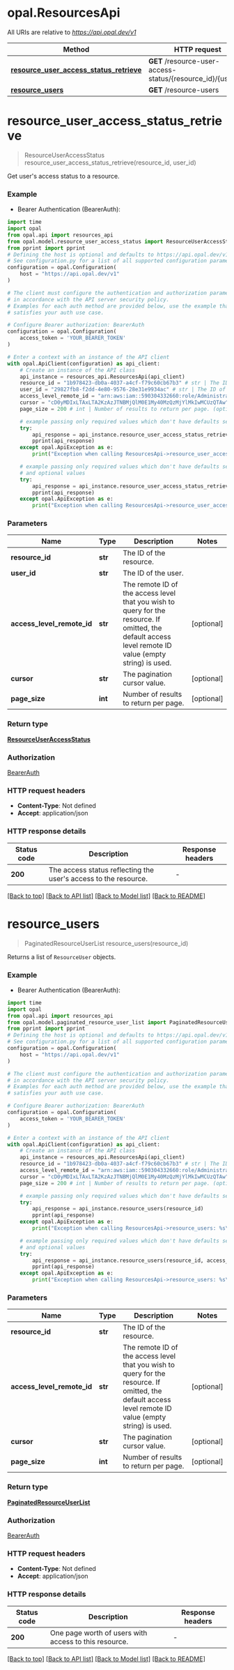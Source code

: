 # opal.ResourcesApi

All URIs are relative to *https://api.opal.dev/v1*

Method | HTTP request | Description
------------- | ------------- | -------------
[**resource_user_access_status_retrieve**](ResourcesApi.md#resource_user_access_status_retrieve) | **GET** /resource-user-access-status/{resource_id}/{user_id} | 
[**resource_users**](ResourcesApi.md#resource_users) | **GET** /resource-users | 


# **resource_user_access_status_retrieve**
> ResourceUserAccessStatus resource_user_access_status_retrieve(resource_id, user_id)



Get user's access status to a resource.

### Example

* Bearer Authentication (BearerAuth):

```python
import time
import opal
from opal.api import resources_api
from opal.model.resource_user_access_status import ResourceUserAccessStatus
from pprint import pprint
# Defining the host is optional and defaults to https://api.opal.dev/v1
# See configuration.py for a list of all supported configuration parameters.
configuration = opal.Configuration(
    host = "https://api.opal.dev/v1"
)

# The client must configure the authentication and authorization parameters
# in accordance with the API server security policy.
# Examples for each auth method are provided below, use the example that
# satisfies your auth use case.

# Configure Bearer authorization: BearerAuth
configuration = opal.Configuration(
    access_token = 'YOUR_BEARER_TOKEN'
)

# Enter a context with an instance of the API client
with opal.ApiClient(configuration) as api_client:
    # Create an instance of the API class
    api_instance = resources_api.ResourcesApi(api_client)
    resource_id = "1b978423-db0a-4037-a4cf-f79c60cb67b3" # str | The ID of the resource.
    user_id = "29827fb8-f2dd-4e80-9576-28e31e9934ac" # str | The ID of the user.
    access_level_remote_id = "arn:aws:iam::590304332660:role/AdministratorAccess" # str | The remote ID of the access level that you wish to query for the resource. If omitted, the default access level remote ID value (empty string) is used. (optional)
    cursor = "cD0yMDIxLTAxLTA2KzAzJTNBMjQlM0E1My40MzQzMjYlMkIwMCUzQTAw" # str | The pagination cursor value. (optional)
    page_size = 200 # int | Number of results to return per page. (optional)

    # example passing only required values which don't have defaults set
    try:
        api_response = api_instance.resource_user_access_status_retrieve(resource_id, user_id)
        pprint(api_response)
    except opal.ApiException as e:
        print("Exception when calling ResourcesApi->resource_user_access_status_retrieve: %s\n" % e)

    # example passing only required values which don't have defaults set
    # and optional values
    try:
        api_response = api_instance.resource_user_access_status_retrieve(resource_id, user_id, access_level_remote_id=access_level_remote_id, cursor=cursor, page_size=page_size)
        pprint(api_response)
    except opal.ApiException as e:
        print("Exception when calling ResourcesApi->resource_user_access_status_retrieve: %s\n" % e)
```


### Parameters

Name | Type | Description  | Notes
------------- | ------------- | ------------- | -------------
 **resource_id** | **str**| The ID of the resource. |
 **user_id** | **str**| The ID of the user. |
 **access_level_remote_id** | **str**| The remote ID of the access level that you wish to query for the resource. If omitted, the default access level remote ID value (empty string) is used. | [optional]
 **cursor** | **str**| The pagination cursor value. | [optional]
 **page_size** | **int**| Number of results to return per page. | [optional]

### Return type

[**ResourceUserAccessStatus**](ResourceUserAccessStatus.md)

### Authorization

[BearerAuth](../README.md#BearerAuth)

### HTTP request headers

 - **Content-Type**: Not defined
 - **Accept**: application/json


### HTTP response details

| Status code | Description | Response headers |
|-------------|-------------|------------------|
**200** | The access status reflecting the user&#39;s access to the resource. |  -  |

[[Back to top]](#) [[Back to API list]](../README.md#documentation-for-api-endpoints) [[Back to Model list]](../README.md#documentation-for-models) [[Back to README]](../README.md)

# **resource_users**
> PaginatedResourceUserList resource_users(resource_id)



Returns a list of `ResourceUser` objects.

### Example

* Bearer Authentication (BearerAuth):

```python
import time
import opal
from opal.api import resources_api
from opal.model.paginated_resource_user_list import PaginatedResourceUserList
from pprint import pprint
# Defining the host is optional and defaults to https://api.opal.dev/v1
# See configuration.py for a list of all supported configuration parameters.
configuration = opal.Configuration(
    host = "https://api.opal.dev/v1"
)

# The client must configure the authentication and authorization parameters
# in accordance with the API server security policy.
# Examples for each auth method are provided below, use the example that
# satisfies your auth use case.

# Configure Bearer authorization: BearerAuth
configuration = opal.Configuration(
    access_token = 'YOUR_BEARER_TOKEN'
)

# Enter a context with an instance of the API client
with opal.ApiClient(configuration) as api_client:
    # Create an instance of the API class
    api_instance = resources_api.ResourcesApi(api_client)
    resource_id = "1b978423-db0a-4037-a4cf-f79c60cb67b3" # str | The ID of the resource.
    access_level_remote_id = "arn:aws:iam::590304332660:role/AdministratorAccess" # str | The remote ID of the access level that you wish to query for the resource. If omitted, the default access level remote ID value (empty string) is used. (optional)
    cursor = "cD0yMDIxLTAxLTA2KzAzJTNBMjQlM0E1My40MzQzMjYlMkIwMCUzQTAw" # str | The pagination cursor value. (optional)
    page_size = 200 # int | Number of results to return per page. (optional)

    # example passing only required values which don't have defaults set
    try:
        api_response = api_instance.resource_users(resource_id)
        pprint(api_response)
    except opal.ApiException as e:
        print("Exception when calling ResourcesApi->resource_users: %s\n" % e)

    # example passing only required values which don't have defaults set
    # and optional values
    try:
        api_response = api_instance.resource_users(resource_id, access_level_remote_id=access_level_remote_id, cursor=cursor, page_size=page_size)
        pprint(api_response)
    except opal.ApiException as e:
        print("Exception when calling ResourcesApi->resource_users: %s\n" % e)
```


### Parameters

Name | Type | Description  | Notes
------------- | ------------- | ------------- | -------------
 **resource_id** | **str**| The ID of the resource. |
 **access_level_remote_id** | **str**| The remote ID of the access level that you wish to query for the resource. If omitted, the default access level remote ID value (empty string) is used. | [optional]
 **cursor** | **str**| The pagination cursor value. | [optional]
 **page_size** | **int**| Number of results to return per page. | [optional]

### Return type

[**PaginatedResourceUserList**](PaginatedResourceUserList.md)

### Authorization

[BearerAuth](../README.md#BearerAuth)

### HTTP request headers

 - **Content-Type**: Not defined
 - **Accept**: application/json


### HTTP response details

| Status code | Description | Response headers |
|-------------|-------------|------------------|
**200** | One page worth of users with access to this resource. |  -  |

[[Back to top]](#) [[Back to API list]](../README.md#documentation-for-api-endpoints) [[Back to Model list]](../README.md#documentation-for-models) [[Back to README]](../README.md)

